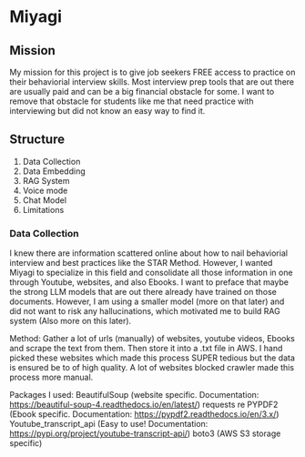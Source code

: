 # Miyagi

## Mission
My mission for this project is to give job seekers FREE access to practice on their behaviorial interview skills. Most interview prep tools that are out there 
are usually paid and can be a big financial obstacle for some. I want to remove that obstacle for students like me that need practice with interviewing but did not know an easy way to find it.


## Structure
1. Data Collection
2. Data Embedding
3. RAG System
4. Voice mode
5. Chat Model
6. Limitations


### Data Collection
I knew there are information scattered online about how to nail behaviorial interview and best practices like the STAR Method. However, I wanted Miyagi to specialize in
this field and consolidate all those information in one through Youtube, websites, and also Ebooks. I want to preface that maybe the strong LLM models that are out there already have
trained on those documents. However, I am using a smaller model (more on that later) and did not want to risk any hallucinations, which motivated me to build RAG system 
(Also more on this later). 

Method:
Gather a lot of urls (manually) of websites, youtube videos, Ebooks and scrape the text from them. Then store it into a .txt file in AWS. I hand picked these websites
which made this process SUPER tedious but the data is ensured be to of high quality. A lot of websites blocked crawler made this process more manual. 

Packages I used:
BeautifulSoup (website specific. Documentation: https://beautiful-soup-4.readthedocs.io/en/latest/)
requests
re
PYPDF2 (Ebook specific. Documentation: https://pypdf2.readthedocs.io/en/3.x/)
Youtube_transcript_api (Easy to use! Documentation: https://pypi.org/project/youtube-transcript-api/)
boto3 (AWS S3 storage specific)
